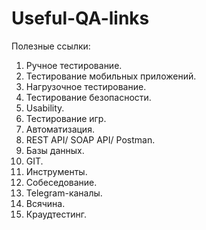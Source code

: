 # Useful-QA-links

Полезные ссылки:

1.  Ручное тестирование.
2.  Тестирование мобильных приложений.
3.  Нагрузочное тестирование.
4.  Тестирование безопасности.
5.  Usability.
6.  Тестирование игр.
7.  Автоматизация.
8.  REST API/ SOAP API/ Postman.
9.  Базы данных.
10. GIT.
11. Инструменты. 
12. Собеседование.
13. Telegram-каналы.
14. Всячина.
15. Краудтестинг.
